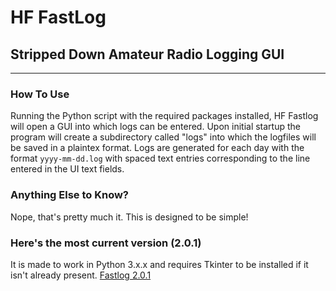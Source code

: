 # HF FastLog
## Stripped Down Amateur Radio Logging GUI
--------
### How To Use
Running the Python script with the required packages installed, HF Fastlog will open a GUI into which logs can be entered.
Upon initial startup the program will create a subdirectory called "logs" into which the logfiles will be saved in a plaintex format.
Logs are generated for each day with the format `yyyy-mm-dd.log` with spaced text entries corresponding to the line entered in the UI text fields.

### Anything Else to Know?
Nope, that's pretty much it. This is designed to be simple! 

### Here's the most current version (2.0.1)
It is made to work in Python 3.x.x and requires Tkinter to be installed if it isn't already present.
[Fastlog 2.0.1](https://github.com/pgresham/HF_FastLog/blob/master/FastLog2_0_1.py)

